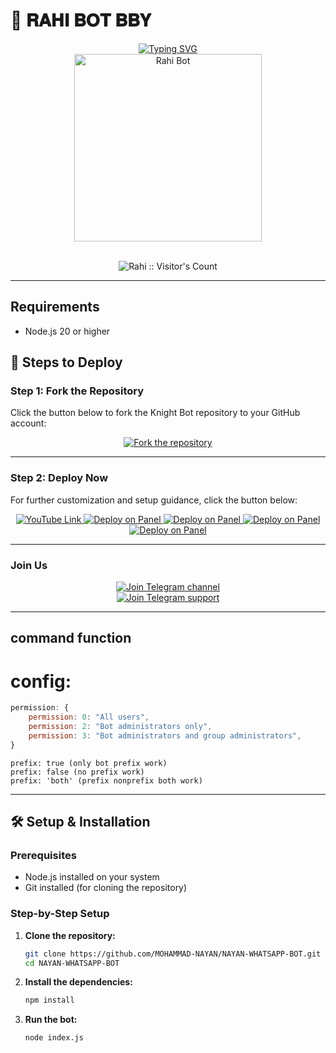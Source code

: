 # 🤖 𝐑𝐀𝐇𝐈 𝐁𝐎𝐓 𝐁𝐁𝐘

<div align="center"> 
  <a href="https://git.io/typing-svg"> 
    <img src="https://readme-typing-svg.demolab.com?font=Ribeye&size=50&pause=1000&color=33ff00&center=true&width=910&height=100&lines=Nayan Bot;Multi+Device+Whatsapp+Bot;Coded+By+Mohammad Nayan" alt="Typing SVG" />
  </a> 
</div> 

<div align="center"> 
  <a href="https://youtu.be/maayqyNRVoU?si=V0o0wDq81uYf2KAk"> 
    <img src="https://i.postimg.cc/nzNHWfYV/IMG-20250809-103146.jpg" alt="Rahi Bot" height="300"> 
  </a> 
</div>
<br>

<p align="center"><img src="https://profile-counter.glitch.me/{NAYAN-WHATSAPP-BOT}/count.svg" alt="Rahi :: Visitor's Count" /></p>


---

## Requirements
- Node.js 20 or higher

## 🚀 Steps to Deploy

### Step 1: Fork the Repository

Click the button below to fork the Knight Bot repository to your GitHub account:

<div align="center">
  <a href="https://github.com/MOHAMMAD-NAYAN/NAYAN-WHATSAPP-BOT/fork">
    <img src="https://img.shields.io/badge/Fork-Repository-blue?style=for-the-badge" alt="Fork the repository"/>
  </a>
</div>

---

### Step 2: Deploy Now

For further customization and setup guidance, click the button below:

<div align="center">
  <a href="https://youtu.be/maayqyNRVoU?si=V0o0wDq81uYf2KAk">
    <img src="https://img.shields.io/badge/Deploy Tutorial-dc3545?style=for-the-badge&logo=youtube" alt="YouTube Link"/>
  </a>
  <a href="https://bot-hosting.net/">
    <img src="https://img.shields.io/badge/Deploy on BotHosting-28a745?style=for-the-badge" alt="Deploy on Panel"/>
  </a>
  <a href="https://dash.hmvhostings.com/register?ref=pShF2nc4/">
    <img src="https://img.shields.io/badge/Deploy on HMV-28a745?style=for-the-badge" alt="Deploy on Panel"/>
  </a>
  <a href="https://lunes.host/">
    <img src="https://img.shields.io/badge/Deploy on Lunes Host-28a745?style=for-the-badge" alt="Deploy on Panel"/>
  </a>
  <a href="https://katabump.com/">
    <img src="https://img.shields.io/badge/Deploy on KataBump-28a745?style=for-the-badge" alt="Deploy on Panel"/>
  </a>
</div>



---

### Join Us

<div align="center">
  <a href="https://t.me/TEAM_X4X">
    <img src="https://img.shields.io/badge/Join%20Telegram Channel-0078E7?style=for-the-badge&logo=telegram&logoColor=white" alt="Join Telegram channel"/>
  </a><br>
  <a href="https://t.me/TEAM_X4X_CHAT">
    <img src="https://img.shields.io/badge/Join%20Telegram Support-0078E7?style=for-the-badge&logo=telegram&logoColor=white" alt="Join Telegram support"/>
  </a>
</div>

---

## command function 
# config: 
```js
permission: {
    permission: 0: "All users",
    permission: 2: "Bot administrators only",
    permission: 3: "Bot administrators and group administrators",
}
```
```code
prefix: true (only bot prefix work)
prefix: false (no prefix work)
prefix: 'both' (prefix nonprefix both work)
```
---



## 🛠️ Setup & Installation

### Prerequisites

- Node.js installed on your system
- Git installed (for cloning the repository)


### Step-by-Step Setup

1. **Clone the repository:**

    ```bash
    git clone https://github.com/MOHAMMAD-NAYAN/NAYAN-WHATSAPP-BOT.git
    cd NAYAN-WHATSAPP-BOT
    ```

2. **Install the dependencies:**

    ```bash
    npm install
    ```

3. **Run the bot:**

    ```bash
    node index.js
    ```
